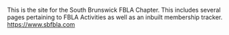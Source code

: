 This is the site for the South Brunswick FBLA Chapter. This includes several pages pertaining to FBLA Activities as well as an inbuilt membership tracker.
https://www.sbfbla.com
